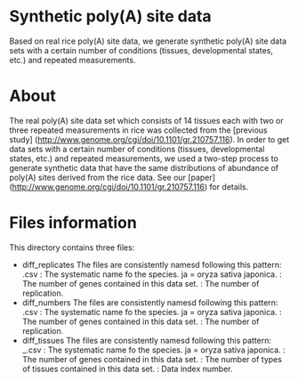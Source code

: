 Synthetic poly(A) site data
====================

Based on real rice poly(A) site data, we generate synthetic poly(A) site data sets with a certain number of conditions (tissues, developmental states, etc.) and repeated measurements.

About
====================
The real poly(A) site data set which consists of 14 tissues each with two or three repeated measurements in rice was collected from the [previous study] (http://www.genome.org/cgi/doi/10.1101/gr.210757.116). In order to get data sets with a certain number of conditions (tissues, developmental states, etc.) and repeated measurements, we used a two-step process to generate synthetic data that have the same distributions of abundance of poly(A) sites derived from the rice data. See our [paper] (http://www.genome.org/cgi/doi/10.1101/gr.210757.116) for details.

Files information
=============
This directory contains three files:
* diff_replicates
The files are consistently namesd following this pattern:
<species>_<gene number>_<repli number>.csv
<species>: The systematic name fo the species. ja = oryza sativa japonica.
<gene number>: The number of genes contained in this data set.
<repli number>: The number of replication.
* diff_numbers
The files are consistently namesd following this pattern:
<species>_<gene number>_<repli number>.csv
<species>: The systematic name fo the species. ja = oryza sativa japonica.
<gene number>: The number of genes contained in this data set.
<repli number>: The number of replication.
* diff_tissues
The files are consistently namesd following this pattern:
<species>_<gene number>_<tissues number>_<id>.csv
<species>: The systematic name fo the species. ja = oryza sativa japonica.
<gene number>: The number of genes contained in this data set.
<tissue number>: The number of types of tissues contained in this data set.
<id>: Data index number.
